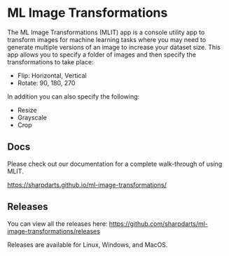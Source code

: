 # ML Image Transformations
The ML Image Transformations (MLIT) app is a console utility app to transform images for machine learning tasks where you may need to generate multiple versions of an image to increase your dataset size. This app allows you to specify a folder of images and then specify the transformations to take place:
- Flip: Horizontal, Vertical
- Rotate: 90, 180, 270

In addition you can also specify the following:
- Resize
- Grayscale
- Crop

## Docs
Please check out our documentation for a complete walk-through of using MLIT.

https://sharpdarts.github.io/ml-image-transformations/

## Releases
You can view all the releases here: https://github.com/sharpdarts/ml-image-transformations/releases

Releases are available for Linux, Windows, and MacOS.
